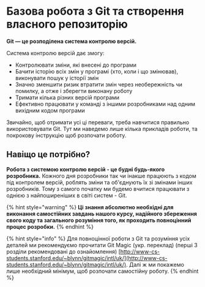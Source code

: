 # Базова робота з Git та створення власного репозиторію

**Git — це розподілена система контролю версій.** 

Система контролю версій дає змогу:

* Контролювати зміни, які внесені до програми
* Бачити історію всіх змін у програмі \(хто, коли і що змінював\), виконувати пошук у історії змін
* Значно зменшити ризик втратити змін через необережність чи помилку, а отже і зберегти виконану роботу
* Тримати кілька різних версій програми
* Ефективно працювати у команді з іншими розробниками над одним вихідним кодом програми

Звичайно, щоб отримати усі ці переваги, треба навчитися правильно використовувати Git. Тут ми наведемо лише кілька прикладів роботи, та покрокову інструкцію щоб розпочати роботу.

## Навіщо це потрібно?

**Робота з системою контролю версій - це будні будь-якого розробника.** Кожного дня розробники так чи інакше працюють з кодом під контролем версій, роблять зміни та об'єднують їх зі змінами інших розробників. Тому з самого початку ми будемо вчитися працювати з однією з найпоширеніших в світі систем - Git. 

{% hint style="warning" %}
**Ці знання абсолютно необхідні для виконання самостійних завдань нашого курсу, надійного збереження свого коду та загального розуміння того, як проходить повноцінний процес розробки.**
{% endhint %}

{% hint style="info" %}
Для повноцінної роботи з Git та розуміння усіх деталей ми рекомендуємо прочитати Git Magic \(укр. переклад\) \(перші 3 розділи рекомендовані до ознайомлення\) [http://www-cs-students.stanford.edu/~blynn/gitmagic/intl/uk/](http://www-cs-students.stanford.edu/~blynn/gitmagic/intl/uk/). Далі ж ми покажемо лише необхідний мінімум, щоб розпочати самостійну роботу.
{% endhint %}

